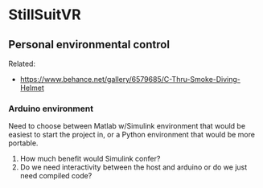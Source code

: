 # StillSuitVR  

## Personal environmental control 

Related:
 - https://www.behance.net/gallery/6579685/C-Thru-Smoke-Diving-Helmet  
 



### Arduino environment  

Need to choose between Matlab w/Simulink environment that would be easiest to start the project in, or a Python environment that would be more portable.  

1. How much benefit would Simulink confer?  
2. Do we need interactivity between the host and arduino or do we just need compiled code?
